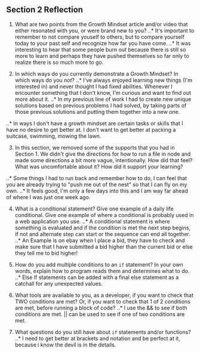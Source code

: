 ## Section 2 Reflection

1. What are two points from the Growth Mindset article and/or video that either resonated with you, or were brand new to you?
..* It's important to remember to not compare youself to others, but to compare yourself today to your past self and recognize how far you have come.
..* It was interesting to hear that some people burn out because there is still so more to learn and perhaps they have pushed themselves so far only to realize there is so much more to go.


2. In which ways do you currently demonstrate a Growth Mindset? In which ways do you _not_?
..* I've always enjoyed learning new things (I'm interested in) and never thought I had fixed abilities. Whenever I encounter something that I don't know, I'm curious and want to find out more about it.
..* In my previous line of work I had to create new unique solutions based on previous problems I had solved, by taking parts of those previous solutions and putting them together into a new one.

..* In ways I don't have a growth mindset are certain tasks or skills that I have no desire to get better at. I don't want to get better at packing a suitcase, swimming, mowing the lawn.

3. In this section, we removed some of the supports that you had in Section 1. We didn't give the directions for how to run a file in node and made some directions a bit more vague, intentionally. How did that feel? What was uncomfortable about it? How did it support your learning?

..* Some things I had to run back and remember how to do, I can feel that you are already trying to "push me out of the nest" so that I can fly on my own.
..* It feels good, I'm only a few days into this and I am way far ahead of where I was just one week ago.

4. What is a conditional statement? Give one example of a daily life conditional. Give one example of where a conditional is probably used in a web application you use.
..* A conditional statement is where something is evaluated and if the condition is met the next step begins, if not and alternate step can start or the sequence can end all together.  
..* An Example is on ebay when I place a bid, they have to check and make sure that I have submitted a bid higher than the current bid or else they tell me to bid higher!


5. How do you add multiple conditions to an `if` statement? In your own words, explain how to program reads them and determines what to do.
..* Else If statements can be added with a final else statement as a catchall for any unexpected values.

6. What tools are available to you, as a developer, if you want to check that TWO conditions are met? Or, if you want to check that 1 of 2 conditions are met, before running a block of code?
..* I use the && to see if both conditions are met. || can be used to see if one of two conditions are met.

7. What questions do you still have about `if` statements and/or functions?
..* I need to get better at brackets and notation and be perfect at it, because i know the devil is in the details.
